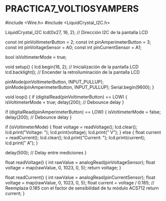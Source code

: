 # PRACTICA7_VOLTIOSYAMPERS
#include <Wire.h>
#include <LiquidCrystal_I2C.h>

LiquidCrystal_I2C lcd(0x27, 16, 2);  // Dirección I2C de la pantalla LCD

const int pinVoltimeterButton = 2;
const int pinAmperimeterButton = 3;
const int pinVoltageSensor = A0;
const int pinCurrentSensor = A1;

bool isVoltimeterMode = true;

void setup() {
  lcd.begin(16, 2);  // Inicialización de la pantalla LCD
  lcd.backlight();  // Encender la retroiluminación de la pantalla LCD

  pinMode(pinVoltimeterButton, INPUT_PULLUP);
  pinMode(pinAmperimeterButton, INPUT_PULLUP);
  Serial.begin(9600);
}

void loop() {
  if (digitalRead(pinVoltimeterButton) == LOW) {
    isVoltimeterMode = true;
    delay(200);  // Debounce delay
  }

  if (digitalRead(pinAmperimeterButton) == LOW) {
    isVoltimeterMode = false;
    delay(200);  // Debounce delay
  }

  if (isVoltimeterMode) {
    float voltage = readVoltage();
    lcd.clear();
    lcd.print("Voltage: ");
    lcd.print(voltage);
    lcd.print(" V");
  } else {
    float current = readCurrent();
    lcd.clear();
    lcd.print("Current: ");
    lcd.print(current);
    lcd.print(" A");
  }

  delay(500);  // Delay entre mediciones
}

float readVoltage() {
  int rawValue = analogRead(pinVoltageSensor);
  float voltage = map(rawValue, 0, 1023, 0, 5);
  return voltage;
}

float readCurrent() {
  int rawValue = analogRead(pinCurrentSensor);
  float voltage = map(rawValue, 0, 1023, 0, 5);
  float current = voltage / 0.185;  // Reemplaza 0.185 con el factor de sensibilidad de tu módulo ACS712
  return current;
}

